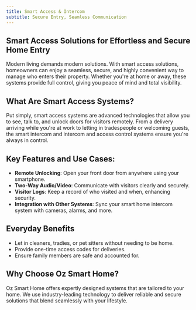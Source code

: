 ```yaml
---
title: Smart Access & Intercom
subtitle: Secure Entry, Seamless Communication
---
```


## Smart Access Solutions for Effortless and Secure Home Entry

Modern living demands modern solutions. With smart access solutions, homeowners can enjoy a seamless, secure, and highly convenient way to manage who enters their property. Whether you're at home or away, these systems provide full control, giving you peace of mind and total visibility.

## What Are Smart Access Systems?

Put simply, smart access systems are advanced technologies that allow you to see, talk to, and unlock doors for visitors remotely. From a delivery arriving while you're at work to letting in tradespeople or welcoming guests, the smart intercom and intercom and access control systems ensure you're always in control.


## Key Features and Use Cases:

* **Remote Unlocking**: Open your front door from anywhere using your smartphone.
* **Two-Way Audio/Video**: Communicate with visitors clearly and securely.
* **Visitor Logs**: Keep a record of who visited and when, enhancing security.
* **Integration with Other Systems**: Sync your smart home intercom system with cameras, alarms, and more.

## Everyday Benefits
* Let in cleaners, tradies, or pet sitters without needing to be home.
* Provide one-time access codes for deliveries.
* Ensure family members are safe and accounted for.

## Why Choose Oz Smart Home?

Oz Smart Home offers expertly designed systems that are tailored to your home. We use industry-leading technology to deliver reliable and secure solutions that blend seamlessly with your lifestyle.
